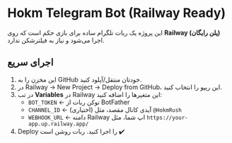 # Hokm Telegram Bot (Railway Ready)

این پروژه یک ربات تلگرام ساده برای بازی حکم است که روی **Railway (پلن رایگان)** اجرا می‌شود و نیاز به فیلترشکن ندارد.

## اجرای سریع
1. این مخزن را به GitHub خودتان منتقل/آپلود کنید.
2. در Railway → New Project → Deploy from GitHub، این ریپو را انتخاب کنید.
3. در تب **Variables** در Railway این متغیرها را اضافه کنید:
   - `BOT_TOKEN` ← توکن ربات از BotFather
   - `CHANNEL_ID` ← (اختیاری) آیدی کانال مقصد، مثل `@HokmRush`
   - `WEBHOOK_URL` ← دامنه Railway اپ شما، مثل `https://your-app.up.railway.app/`
4. Deploy را اجرا کنید. ربات روشن است ✔️

